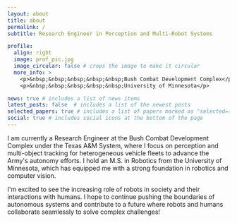 ```yaml
---
layout: about
title: about
permalink: /
subtitle: Research Engineer in Perception and Multi-Robot Systems

profile:
  align: right
  image: prof_pic.jpg
  image_circular: false # crops the image to make it circular
  more_info: >
    <p>&nbsp;&nbsp;&nbsp;&nbsp;&nbsp;Bush Combat Development Complex</p>
    <p>&nbsp;&nbsp;&nbsp;&nbsp;&nbsp;University of Minnesota</p>

news: true # includes a list of news items
latest_posts: false  # includes a list of the newest posts
selected_papers: true # includes a list of papers marked as "selected={true}"
social: true # includes social icons at the bottom of the page
---
```


I am currently a Research Engineer at the Bush Combat Development Complex under the Texas A&M System, where I focus on perception and multi-object tracking for heterogeneous vehicle fleets to advance the Army's autonomy efforts. 
I hold an M.S. in Robotics from the University of Minnesota, which has equipped me with a strong foundation in robotics and computer vision. 

I'm excited to see the increasing role of robots in society and their interactions with humans. 
I hope to continue pushing the boundaries of autonomous systems and contribute to a future where robots and humans collaborate seamlessly to solve complex challenges!
